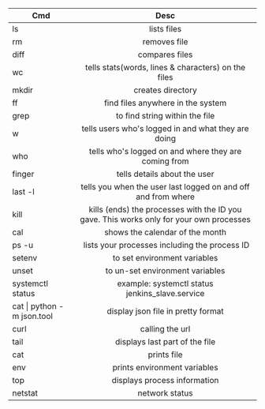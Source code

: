 | Cmd        | Desc|
| ------------- |:-------------:|           
|ls|lists files|
|rm <filename>|removes file|
|diff <file1> <file2>|compares files|
|wc <filename> |tells stats(words, lines & characters) on the files|
|mkdir <dirnam>|creates directory|pwd|tells where you are|
|ff<filename>|find files anywhere in the system|
|grep <string> <filename>|to find string within the file|
|w|tells users who's logged in and what they are doing|
|who|tells who's logged on and where they are coming from|
|finger <username>|tells details about the user|
|last -l <username>|tells you when the user last logged on and off and from where|
|kill <pid>|kills (ends) the processes with the ID you gave. This works only for your own processes|date|shows the current date and time|
|cal|shows the calendar of the month|
|ps -u <username>| lists your processes including the process ID|
|setenv <key> <value>|to set environment variables|
|unset <key>|to un-set environment variables|
|systemctl status <serviceprocess>|example: systemctl status jenkins_slave.service|
|cat <json file> \| python -m json.tool| display json file in pretty format|
|curl <url>|calling the url|
|tail <filename>|displays last part of the file|
|cat <filename>|prints file|
|env|prints environment variables|
|top|displays process information|
|netstat|network status




